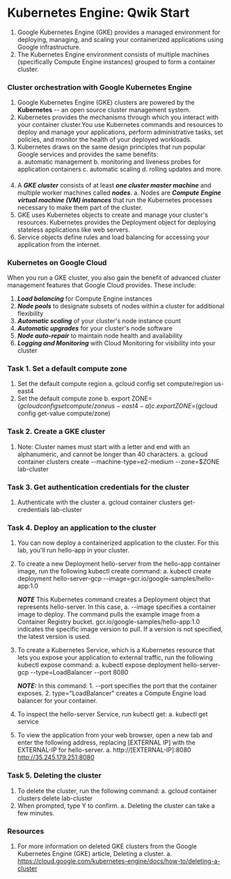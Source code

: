 # Kubernetes Engine: Qwik Start

1. Google Kubernetes Engine (GKE) provides a managed environment for deploying, managing, and scaling your containerized applications using Google infrastructure. 
2. The Kubernetes Engine environment consists of multiple machines (specifically Compute Engine instances) grouped to form a container cluster. 

### Cluster orchestration with Google Kubernetes Engine

1. Google Kubernetes Engine (GKE) clusters are powered by the **Kubernetes** -- an open source cluster management system. 
2. Kubernetes provides the mechanisms through which you interact with your container cluster.You use Kubernetes commands and resources to deploy and manage your applications, perform administrative tasks, set policies, and monitor the health of your deployed workloads.
3. Kubernetes draws on the same design principles that run popular Google services and provides the same benefits:  
    a. automatic management
    b. monitoring and liveness probes for application containers
    c. automatic scaling
    d. rolling updates and more. 

####

4. A ***GKE cluster*** consists of at least ***one cluster master machine*** and multiple worker machines called ***nodes***. 
    a. Nodes are ***Compute Engine virtual machine (VM) instances*** that run the Kubernetes processes necessary to make them part of the cluster.
5. GKE uses Kubernetes objects to create and manage your cluster's resources. Kubernetes provides the Deployment object for deploying stateless applications like web servers.
6. Service objects define rules and load balancing for accessing your application from the internet.

### Kubernetes on Google Cloud

When you run a GKE cluster, you also gain the benefit of advanced cluster management features that Google Cloud provides. These include:

1. ***Load balancing*** for Compute Engine instances
2. ***Node pools*** to designate subsets of nodes within a cluster for additional flexibility
3. ***Automatic scaling*** of your cluster's node instance count
4. ***Automatic upgrades*** for your cluster's node software
5. ***Node auto-repair*** to maintain node health and availability
6. ***Logging and Monitoring*** with Cloud Monitoring for visibility into your cluster

### Task 1. Set a default compute zone

1. Set the default compute region
    a. gcloud config set compute/region us-east4
2. Set the default compute zone 
    b. export ZONE=$(gcloud config set compute/zone us-east4-a)
    c. export ZONE=$(gcloud config get-value compute/zone)

### Task 2. Create a GKE cluster

1. Note: Cluster names must start with a letter and end with an alphanumeric, and cannot be longer than 40 characters.
    a. gcloud container clusters create --machine-type=e2-medium --zone=$ZONE lab-cluster 

### Task 3. Get authentication credentials for the cluster

1. Authenticate with the cluster
    a. gcloud container clusters get-credentials lab-cluster 

### Task 4. Deploy an application to the cluster

1. You can now deploy a containerized application to the cluster. For this lab, you'll run hello-app in your cluster.
2. To create a new Deployment hello-server from the hello-app container image, run the following kubectl create command:
    a. kubectl create deployment hello-server-gcp --image=gcr.io/google-samples/hello-app:1.0

    ***NOTE*** This Kubernetes command creates a Deployment object that represents hello-server. 
    In this case, 
    a. --image specifies a container image to deploy. 
    The command pulls the example image from a Container Registry bucket. gcr.io/google-samples/hello-app:1.0 indicates the specific image version to pull. If a version is not specified, the latest version is used.
3. To create a Kubernetes Service, which is a Kubernetes resource that lets you expose your application to external traffic, run the following kubectl expose command:
    a. kubectl expose deployment hello-server-gcp --type=LoadBalancer --port 8080

    ***NOTE:***
    In this command:
        1. --port specifies the port that the container exposes.
        2. type="LoadBalancer" creates a Compute Engine load balancer for your container.
4. To inspect the hello-server Service, run kubectl get:
    a. kubectl get service
5. To view the application from your web browser, open a new tab and enter the following address, replacing [EXTERNAL IP] with the EXTERNAL-IP for hello-server.
    a. http://[EXTERNAL-IP]:8080
        http://35.245.179.251:8080

### Task 5. Deleting the cluster

1. To delete the cluster, run the following command:
    a. gcloud container clusters delete lab-cluster 
2. When prompted, type Y to confirm.
    a. Deleting the cluster can take a few minutes.
    
    
### Resources

1.  For more information on deleted GKE clusters from the Google Kubernetes Engine (GKE) article, Deleting a cluster.
    a. https://cloud.google.com/kubernetes-engine/docs/how-to/deleting-a-cluster